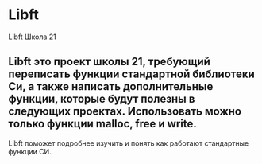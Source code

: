 # Libft
Libft Школа 21

Libft это проект школы 21, требующий переписать функции стандартной библиотеки Си, а также написать дополнительные функции, которые будут полезны в следующих проектах. Использовать можно только функции malloc, free и write.
---
Libft поможет подробнее изучить и понять как работают стандартные функции СИ.   





